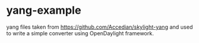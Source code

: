 # yang-example

yang files taken from https://github.com/Accedian/skylight-yang and used to write a simple converter using OpenDaylight framework. 
